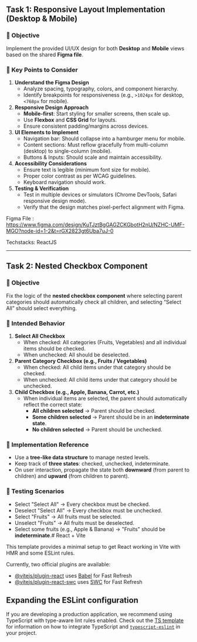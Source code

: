 ## **Task 1: Responsive Layout Implementation (Desktop & Mobile)**

### 🎯 Objective

Implement the provided UI/UX design for both **Desktop** and **Mobile** views based on the shared **Figma file**.

### 📌 Key Points to Consider

1. **Understand the Figma Design**
    - Analyze spacing, typography, colors, and component hierarchy.
    - Identify breakpoints for responsiveness (e.g., `>1024px` for desktop, `<768px` for mobile).
2. **Responsive Design Approach**
    - **Mobile-first**: Start styling for smaller screens, then scale up.
    - Use **Flexbox** and **CSS Grid** for layouts.
    - Ensure consistent padding/margins across devices.
3. **UI Elements to Implement**
    - Navigation bar: Should collapse into a hamburger menu for mobile.
    - Content sections: Must reflow gracefully from multi-column (desktop) to single-column (mobile).
    - Buttons & Inputs: Should scale and maintain accessibility.
4. **Accessibility Considerations**
    - Ensure text is legible (minimum font size for mobile).
    - Proper color contrast as per WCAG guidelines.
    - Keyboard navigation should work.
5. **Testing & Verification**
    - Test in multiple devices or simulators (Chrome DevTools, Safari responsive design mode).
    - Verify that the design matches pixel-perfect alignment with Figma.

Figma File : https://www.figma.com/design/KuTJztBgGAGZCKGbotH2nU/NZHC-UMF-MGO?node-id=1-2&t=rGX2823gt6Uba7uJ-0

Techstacks: ReactJS

---

## **Task 2: Nested Checkbox Component**

### 🎯 Objective

Fix the logic of the **nested checkbox component** where selecting parent categories should automatically check all children, and selecting “Select All” should select everything.

### 📌 Intended Behavior

1. **Select All Checkbox**
    - When checked: All categories (Fruits, Vegetables) and all individual items should be checked.
    - When unchecked: All should be deselected.
2. **Parent Category Checkbox (e.g., Fruits / Vegetables)**
    - When checked: All child items under that category should be checked.
    - When unchecked: All child items under that category should be unchecked.
3. **Child Checkbox (e.g., Apple, Banana, Carrot, etc.)**
    - When individual items are selected, the parent should automatically reflect the correct state:
        - **All children selected** → Parent should be checked.
        - **Some children selected** → Parent should be in an **indeterminate state**.
        - **No children selected** → Parent should be unchecked.

### 📌 Implementation Reference

- Use a **tree-like data structure** to manage nested levels.
- Keep track of **three states**: checked, unchecked, indeterminate.
- On user interaction, propagate the state both **downward** (from parent to children) and **upward** (from children to parent).

### 📌 Testing Scenarios

- Select "Select All" → Every checkbox must be checked.
- Deselect "Select All" → Every checkbox must be unchecked.
- Select "Fruits" → All fruits must be selected.
- Unselect "Fruits" → All fruits must be deselected.
- Select some fruits (e.g., Apple & Banana) → "Fruits" should be **indeterminate**.# React + Vite

This template provides a minimal setup to get React working in Vite with HMR and some ESLint rules.

Currently, two official plugins are available:

- [@vitejs/plugin-react](https://github.com/vitejs/vite-plugin-react/blob/main/packages/plugin-react) uses [Babel](https://babeljs.io/) for Fast Refresh
- [@vitejs/plugin-react-swc](https://github.com/vitejs/vite-plugin-react/blob/main/packages/plugin-react-swc) uses [SWC](https://swc.rs/) for Fast Refresh

## Expanding the ESLint configuration

If you are developing a production application, we recommend using TypeScript with type-aware lint rules enabled. Check out the [TS template](https://github.com/vitejs/vite/tree/main/packages/create-vite/template-react-ts) for information on how to integrate TypeScript and [`typescript-eslint`](https://typescript-eslint.io) in your project.
